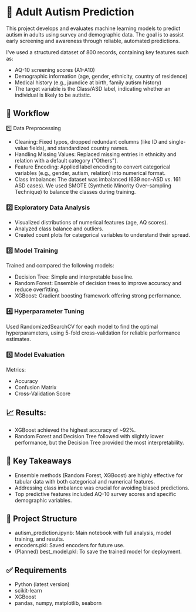 # 🧠 Adult Autism Prediction
This project develops and evaluates machine learning models to predict autism in adults using survey and demographic data. The goal is to assist early screening and awareness through reliable, automated predictions.

I've used a structured dataset of 800 records, containing key features such as:

* AQ-10 screening scores (A1–A10)
* Demographic information (age, gender, ethnicity, country of residence)
* Medical history (e.g., jaundice at birth, family autism history)
* The target variable is the Class/ASD label, indicating whether an individual is likely to be autistic.

## 🔧 Workflow
1️⃣ Data Preprocessing
* Cleaning: Fixed typos, dropped redundant columns (like ID and single-value fields), and standardized country names.
* Handling Missing Values: Replaced missing entries in ethnicity and relation with a default category ("Others").
* Feature Encoding: Applied label encoding to convert categorical variables (e.g., gender, autism, relation) into numerical format.
* Class Imbalance: The dataset was imbalanced (639 non-ASD vs. 161 ASD cases). We used SMOTE (Synthetic Minority Over-sampling Technique) to balance the classes during training.

### 2️⃣ Exploratory Data Analysis
* Visualized distributions of numerical features (age, AQ scores).
* Analyzed class balance and outliers.
* Created count plots for categorical variables to understand their spread.

### 3️⃣ Model Training
Trained and compared the following models:

* Decision Tree: Simple and interpretable baseline.
* Random Forest: Ensemble of decision trees to improve accuracy and reduce overfitting.
* XGBoost: Gradient boosting framework offering strong performance.

### 4️⃣ Hyperparameter Tuning
Used RandomizedSearchCV for each model to find the optimal hyperparameters, using 5-fold cross-validation for reliable performance estimates.

### 5️⃣ Model Evaluation
Metrics:
* Accuracy
* Confusion Matrix
* Cross-Validation Score

## 📈 Results:

* XGBoost achieved the highest accuracy of ~92%.
* Random Forest and Decision Tree followed with slightly lower performance, but the Decision Tree provided the most interpretability.

## 🔑 Key Takeaways
* Ensemble methods (Random Forest, XGBoost) are highly effective for tabular data with both categorical and numerical features.
* Addressing class imbalance was crucial for avoiding biased predictions.
* Top predictive features included AQ-10 survey scores and specific demographic variables.

## 📂 Project Structure
* autism_prediction.ipynb: Main notebook with full analysis, model training, and results.
* encoders.pkl: Saved encoders for future use.
* (Planned) best_model.pkl: To save the trained model for deployment.

## ✅ Requirements
* Python (latest version)
* scikit-learn
* XGBoost
* pandas, numpy, matplotlib, seaborn
